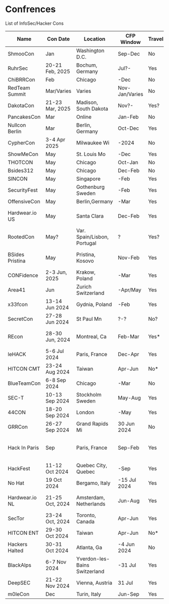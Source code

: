 # Confrences
List of InfoSec/Hacker Cons

|Name|Con Date|Location|CFP Window|Travel|Website|Contact|Note|
|------|------|------|------|------|------|------|---------------|
|ShmooCon|Jan|Washington D.C.|Sep-Dec|No|https://www.shmoocon.org||Last One!|
|RuhrSec|20-21 Feb, 2025|Bochum, Germany|Jul?-|Yes|https://www.ruhrsec.de|||
|ChiBRRCon|Feb|Chicago|-Dec|No|https://chibrrcon.com/|Rico LaFosse||
|RedTeam Summit|Mar/Varies|Varies|Nov-Jan/Varies|No|https://redteamsummit.com||Cabal, must CFP for tix|
|DakotaCon|21-23 Mar, 2025|Madison, South Dakota|Nov?-|Yes?|https://dakotacon.org/||Affiliated /w university? Might cover travel|
|PancakesCon|Mar|Online|Jan-Feb|No|https://pancakescon.com/|Lesley||
|Nullcon Berlin|Mar|Berlin, Germany|Oct-Dec|Yes|https://nullcon.net||Off-shoot of an Gao India Con|
|CypherCon|3-4 Apr 2025|Milwaukee Wi|-2024|No|https://cyphercon.com/|Michael Goeztman||
|ShowMeCon|May|St. Louis Mo|-Dec|Yes|https://showmecon.com|||
|THOTCON|May|Chicago|Oct-Jan|No|https://www.thotcon.org|Nick Percoco||
|Bsides312|May|Chicago|Dec-Feb|No|https://bsides312.org/|Robert/Heal||
|SINCON|May|Singapore|-Feb|Yes|https://www.infosec-city.com/|||
|SecurityFest|May|Gothenburg Sweden|-Feb|Yes|https://securityfest.com/|||
|OffensiveCon|May|Berlin,Germany|-Mar|Yes|https://www.offensivecon.org|||
|Hardwear.io US|May|Santa Clara|Dec-Feb|Yes|https://www.hardwear.io||$250 stateside. Prefer employer cover travel costs.|
|RootedCon|May?|Var. Spain/Lisbon, Portugal|?|Yes?|https://rootedcon.com/index/||https://cfp.rootedcon.com/ multiple events, no CFP currently open|
|BSides Pristina|May|Pristina, Kosovo|Nov-Feb|Yes|https://bsidesprishtina.org/||Rare Bsides covering travel, still a non-profit, limited budget|
|CONFidence|2-3 Jun, 2025|Krakow, Poland|-Mar|Yes|https://confidence-conference.org|||
|Area41|Jun|Zurich Switzerland|-Apr/May|Yes|https://area41.io/||Short CFP window|
|x33fcon|13-14 Jun 2024|Gydnia, Poland|-Feb|Yes|https://www.x33fcon.com|||
|SecretCon|27-28 Jun 2024|St Paul Mn|?-?|No?|https://www.secretcon.com|||
|REcon|28-30 Jun, 2024|Montreal, Ca|Feb-Mar|Yes*|https://recon.cx||Prefer employer cover travel costs. Also, this is some advanced shit.|
|leHACK|5-6 Jul 2024|Paris, France|Dec-Apr|Yes|https://lehack.org/|||
|HITCON CMT|23-24 Aug 2024|Taiwan|Apr-Jun|No*|https://hitcon.org||$600 Speaker fee + Hotel, Lunch|
|BlueTeamCon|6-8 Sep 2024|Chicago|-Mar|No|https://blueteamcon.com/|Frank||
|SEC-T|10-13 Sep 2024|Stockholm Sweden|May-Aug|Yes|https://www.sec-t.org/|||
|44CON|18-20 Sep 2024|London|-May|Yes|https://44con.com/||Shares CFP system w/ SINCON|
|GRRCon|26-27 Sep 2024|Grand Rapids Mi|30 Jun 2024|No|https://grrcon.com/|||
|Hack In Paris|Sep|Paris, France|Sep-Feb|Yes|https://www.hackinparis.com/|Winn SCHWARTAU spoke in 23/24?|Unsure if a there is a 2024 event|
|HackFest|11-12 Oct 2024|Quebec City, Quebec|-Sep|Yes|https://hackfest.ca|Patrick Mathieu||
|No Hat|19 Oct 2024|Bergamo, Italy|-15 Jul 2024|Yes|https://www.nohat.it/|||
|Hardwear.io NL|21-25 Oct, 2024|Amsterdam, Netherlands|Jun-Aug|Yes|https://hardwear.io||Hardware focused,Prefer employer cover travel costs.|
|SecTor|23-24 Oct, 2024|Toronto, Canada|Apr-Jun|Yes|https://www.blackhat.com/sector/||Joined BlackHat a few years ago|
|HITCON ENT|29-30 Oct 2024|Taiwan|Apr-Jun|No*|https://hitcon.org||$600 Speaker fee + Hotel, Lunch|
|Hackers Halted|30-31 Oct 2024|Atlanta, Ga|-4 Jun  2024|No|https://hackerhalted.com/||Missed CFP|
|BlackAlps|6-7 Nov 2024|Yverdon-les-Bains Switzerland|-31 Jul|Yes|https://www.blackalps.ch|||
|DeepSEC|21-22 Nov 2024|Vienna, Austria|31 Jul|Yes|https://deepsec.net|||
|m0leCon|Dec|Turin, Italy|Jun-Sep|Yes|https://m0lecon.it/|||
